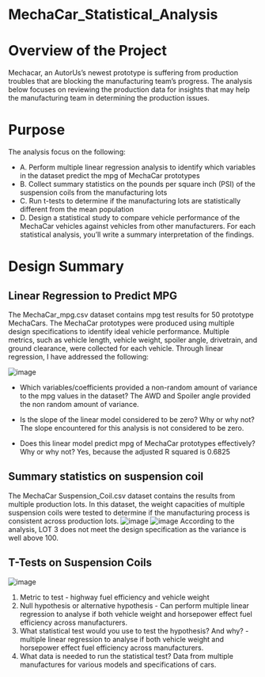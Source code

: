 # MechaCar_Statistical_Analysis
# Overview of the Project
Mechacar, an AutorUs’s newest prototype is suffering from production troubles that are blocking the manufacturing team’s progress. The analysis below focuses on reviewing the production data for insights that may help the manufacturing team in determining the production issues.

# Purpose
The analysis focus on the following:
* A. Perform multiple linear regression analysis to identify which variables in the dataset predict the mpg of MechaCar prototypes
* B. Collect summary statistics on the pounds per square inch (PSI) of the suspension coils from the manufacturing lots
* C. Run t-tests to determine if the manufacturing lots are statistically different from the mean population
* D. Design a statistical study to compare vehicle performance of the MechaCar vehicles against vehicles from other manufacturers. For each statistical analysis, you’ll write a summary interpretation of the findings.

# Design Summary
## Linear Regression to Predict MPG
The MechaCar_mpg.csv dataset contains mpg test results for 50 prototype MechaCars. The MechaCar prototypes were produced using multiple design specifications to identify ideal vehicle performance. Multiple metrics, such as vehicle length, vehicle weight, spoiler angle, drivetrain, and ground clearance, were collected for each vehicle. Through linear regression, I have addressed the following:

![image](https://user-images.githubusercontent.com/92557075/153796666-d2e6c74b-67b5-4128-95d0-c7ea6880168e.png)

* Which variables/coefficients provided a non-random amount of variance to the mpg values in the dataset?
The AWD and Spoiler angle provided the non random amount of variance.

* Is the slope of the linear model considered to be zero? Why or why not?
The slope encountered for this analysis is not considered to be zero.
* Does this linear model predict mpg of MechaCar prototypes effectively? Why or why not?
Yes, because the adjusted R squared is 0.6825

## Summary statistics on suspension coil
The MechaCar Suspension_Coil.csv dataset contains the results from multiple production lots. In this dataset, the weight capacities of multiple suspension coils were tested to determine if the manufacturing process is consistent across production lots. 
![image](https://user-images.githubusercontent.com/92557075/153797188-cde6f96a-ab21-4a41-a3e0-451321a4e51e.png)
![image](https://user-images.githubusercontent.com/92557075/153797198-78ab1ab3-badc-443a-9f8a-fd30b7de1732.png)
According to the analysis, LOT 3 does not meet the design specification as the variance is well above 100. 

## T-Tests on Suspension Coils
![image](https://user-images.githubusercontent.com/92557075/153797362-ce8d4422-7875-436a-bf44-837d9ad55bbe.png)
1. Metric to test - highway fuel efficiency and vehicle weight
2. Null hypothesis or alternative hypothesis - Can perform multiple linear regression to analyse if both vehicle weight and horsepower effect fuel efficiency across manufacturers.
3. What statistical test would you use to test the hypothesis? And why? - multiple linear regression to analyse if both vehicle weight and horsepower effect fuel efficiency across manufacturers.
4. What data is needed to run the statistical test? Data from multiple manufactures for various models and specifications of cars. 
